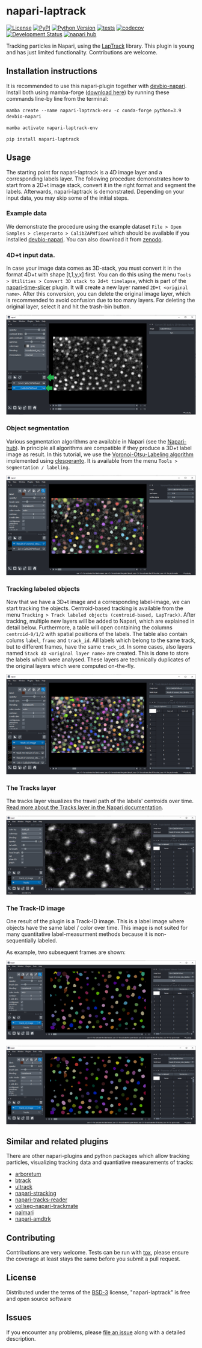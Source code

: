 # napari-laptrack

[![License](https://img.shields.io/pypi/l/napari-laptrack.svg?color=green)](https://github.com/haesleinhuepf/napari-laptrack/raw/master/LICENSE)
[![PyPI](https://img.shields.io/pypi/v/napari-laptrack.svg?color=green)](https://pypi.org/project/napari-laptrack)
[![Python Version](https://img.shields.io/pypi/pyversions/napari-laptrack.svg?color=green)](https://python.org)
[![tests](https://github.com/haesleinhuepf/napari-laptrack/workflows/tests/badge.svg)](https://github.com/haesleinhuepf/napari-laptrack/actions)
[![codecov](https://codecov.io/gh/haesleinhuepf/napari-laptrack/branch/master/graph/badge.svg)](https://codecov.io/gh/haesleinhuepf/napari-laptrack)
[![Development Status](https://img.shields.io/pypi/status/napari-laptrack.svg)](https://en.wikipedia.org/wiki/Software_release_life_cycle#Alpha)
[![napari hub](https://img.shields.io/endpoint?url=https://api.napari-hub.org/shields/napari-laptrack)](https://napari-hub.org/plugins/napari-laptrack)

Tracking particles in Napari, using the [LapTrack](https://laptrack.readthedocs.io/en/latest/usage.html) library.
This plugin is young and has just limited functionality. Contributions are welcome.

## Installation instructions

It is recommended to use this napari-plugin together with [devbio-napari](https://github.com/haesleinhuepf/devbio-napari).
Install both using mamba-forge ([download here](https://github.com/conda-forge/miniforge#mambaforge)) by running these commands line-by line from the terminal:

```
mamba create --name napari-laptrack-env -c conda-forge python=3.9 devbio-napari
```

```
mamba activate napari-laptrack-env
```

```
pip install napari-laptrack
```

## Usage

The starting point for napari-laptrack is a 4D image layer and a corresponding labels layer.
The following procedure demonstrates how to start from a 2D+t image stack, convert it in the right format and segment the labels.
Afterwards, napari-laptrack is demonstrated. Depending on your input data, you may skip some of the initial steps.

### Example data

We demonstrate the procedure using the example dataset `File > Open Samples > clesperanto > CalibZAPWfixed` which should be available if you installed [devbio-napari](https://github.com/haesleinhuepf/devbio-napari).
You can also download it from [zenodo](https://zenodo.org/record/5090508#.ZDQZ9nZBxaQ).

### 4D+t input data.

In case your image data comes as 3D-stack, you must convert it in the format 4D+t with shape [t,1,y,x] first.
You can do this using the menu `Tools > Utilities > Convert 3D stack to 2d+t timelapse`, which is part of the [napari-time-slicer](https://www.napari-hub.org/plugins/napari-time-slicer) plugin.
It will create a new layer named `2D+t <original name>`. After this conversion, you can delete the original image layer, which is recommended to avoid confusion due to too many layers.
For deleting the original layer, select it and hit the trash-bin button.

![img.png](https://github.com/haesleinhuepf/napari-laptrack/raw/main/docs/convert2d_t.png)

### Object segmentation

Various segmentation algorithms are available in Napari (see the [Napari-hub](https://www.napari-hub.org/?search=segmentation&sort=relevance&page=1)).
In principle all algorithms are compatible if they produce a 3D+t label image as result.
In this tutorial, we use the [Voronoi-Otsu-Labeling algorithm](https://haesleinhuepf.github.io/BioImageAnalysisNotebooks/20_image_segmentation/11_voronoi_otsu_labeling.html) implemented using [clesperanto](https://github.com/clEsperanto/pyclesperanto_prototype).
It is available from the menu `Tools > Segmentation / labeling`.

![img.png](https://github.com/haesleinhuepf/napari-laptrack/raw/main/docs/labeling_vol.png)

### Tracking labeled objects

Now that we have a 3D+t image and a corresponding label-image, we can start tracking the objects.
Centroid-based tracking is available from the menu `Tracking > Track labeled objects (centroid-based, LapTrack)`.
After tracking, multiple new layers will be added to Napari, which are explained in detail below.
Furthermore, a table will open containing the columns `centroid-0/1/2` with spatial positions of the labels.
The table also contain colums `label`, `frame` and `track_id`.
All labels which belong to the same track, but to different frames, have the same `track_id`.
In some cases, also layers named `Stack 4D <original layer name>` are created. This is done to store the labels which were analysed. These layers are technically duplicates of the original layers which were computed on-the-fly.

![img.png](https://github.com/haesleinhuepf/napari-laptrack/raw/main/docs/result.png)

### The Tracks layer

The tracks layer visualizes the travel path of the labels' centroids over time. [Read more about the Tracks layer in the Napari documentation](https://napari.org/stable/howtos/layers/tracks.html).

![img.png](https://github.com/haesleinhuepf/napari-laptrack/raw/main/docs/tracks_layer.png)

### The Track-ID image

One result of the plugin is a Track-ID image. This is a label image where objects have the same label / color over time.
This image is not suited for many quantitative label-measurment methods because it is non-sequentially labeled.

As example, two subsequent frames are shown:

![img.png](https://github.com/haesleinhuepf/napari-laptrack/raw/main/docs/track_id_image_0.png)

![img.png](https://github.com/haesleinhuepf/napari-laptrack/raw/main/docs/track_id_image_1.png)

## Similar and related plugins

There are other napari-plugins and python packages which allow tracking particles, visualizing tracking data and quantiative measurements of tracks:

- [arboretum](https://github.com/lowe-lab-ucl/arboretum)
- [btrack](https://github.com/quantumjot/btrack)
- [ultrack](https://github.com/royerlab/ultrack)
- [napari-stracking](https://www.napari-hub.org/plugins/napari-stracking)
- [napari-tracks-reader](https://www.napari-hub.org/plugins/napari-tracks-reader)
- [vollseg-napari-trackmate](https://www.napari-hub.org/plugins/vollseg-napari-trackmate)
- [palmari](https://www.napari-hub.org/plugins/palmari)
- [napari-amdtrk](https://www.napari-hub.org/plugins/napari-amdtrk)

## Contributing

Contributions are very welcome. Tests can be run with [tox], please ensure
the coverage at least stays the same before you submit a pull request.

## License

Distributed under the terms of the [BSD-3] license,
"napari-laptrack" is free and open source software

## Issues

If you encounter any problems, please [file an issue] along with a detailed description.

[napari]: https://github.com/napari/napari
[cookiecutter]: https://github.com/audreyr/cookiecutter
[@napari]: https://github.com/napari
[mit]: http://opensource.org/licenses/MIT
[bsd-3]: http://opensource.org/licenses/BSD-3-Clause
[gnu gpl v3.0]: http://www.gnu.org/licenses/gpl-3.0.txt
[gnu lgpl v3.0]: http://www.gnu.org/licenses/lgpl-3.0.txt
[apache software license 2.0]: http://www.apache.org/licenses/LICENSE-2.0
[mozilla public license 2.0]: https://www.mozilla.org/media/MPL/2.0/index.txt
[cookiecutter-napari-plugin]: https://github.com/haesleinhuepf/cookiecutter-napari-assistant-plugin
[file an issue]: https://github.com/haesleinhuepf/napari-laptrack/issues
[napari]: https://github.com/napari/napari
[tox]: https://tox.readthedocs.io/en/latest/
[pip]: https://pypi.org/project/pip/
[pypi]: https://pypi.org/
